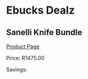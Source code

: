 
# Ebucks Dealz
## Sanelli Knife Bundle
[Product Page](https://www.ebucks.com/web/shop/productSelected.do?prodId=1231088942&catId=1239140260)

Price: R1475.00

Savings: 


	